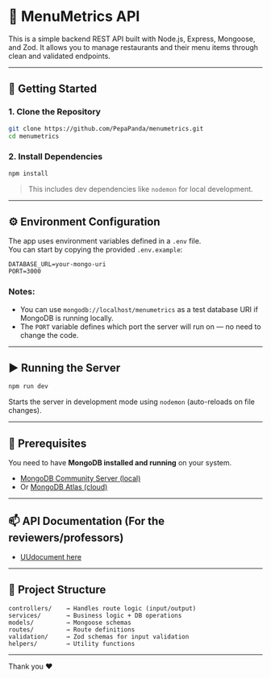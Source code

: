 # 🧾 MenuMetrics API

This is a simple backend REST API built with Node.js, Express, Mongoose, and Zod. It allows you to manage restaurants and their menu items through clean and validated endpoints.

---

## 🚀 Getting Started

### 1. Clone the Repository

```bash
git clone https://github.com/PepaPanda/menumetrics.git
cd menumetrics
```

### 2. Install Dependencies

```bash
npm install
```

> This includes dev dependencies like `nodemon` for local development.

---

## ⚙️ Environment Configuration

The app uses environment variables defined in a `.env` file.  
You can start by copying the provided `.env.example`:

```
DATABASE_URL=your-mongo-uri
PORT=3000
```

### Notes:

- You can use `mongodb://localhost/menumetrics` as a test database URI if MongoDB is running locally.
- The `PORT` variable defines which port the server will run on — no need to change the code.

---

## ▶️ Running the Server

```bash
npm run dev
```

Starts the server in development mode using `nodemon` (auto-reloads on file changes).

---

## 🧱 Prerequisites

You need to have **MongoDB installed and running** on your system.

- [MongoDB Community Server (local)](https://www.mongodb.com/try/download/community)
- Or [MongoDB Atlas (cloud)](https://www.mongodb.com/cloud/atlas)

---

## 📫 API Documentation (For the reviewers/professors)

- [UUdocument here](https://uuapp.plus4u.net/uu-managementkit-maing02/38744216cb324edca986789798259ba9/document?oid=67b6f67824292539ed15249d&pageOid=67b6f68024292539ed152545)

---

## 📁 Project Structure

```
controllers/    → Handles route logic (input/output)
services/       → Business logic + DB operations
models/         → Mongoose schemas
routes/         → Route definitions
validation/     → Zod schemas for input validation
helpers/        → Utility functions
```

---

Thank you ❤️
